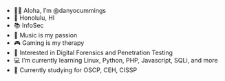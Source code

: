 - 🤙🏾 Aloha, I’m @danyocummings
- 📍 Honolulu, HI
- 📚 InfoSec
- 🎵 Music is my passion
- 🎮 Gaming is my therapy
- 👀 Interested in Digital Forensics and Penetration Testing
- 💻 I’m currently learning Linux, Python, PHP, Javascript, SQLi, and more
- 🎯 Currently studying for OSCP, CEH, CISSP

<!---
danyocummings/danyocummings is a ✨ special ✨ repository because its `README.md` (this file) appears on your GitHub profile.
You can click the Preview link to take a look at your changes.
--->
